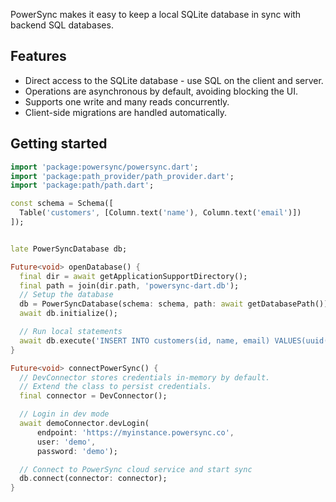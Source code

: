 PowerSync makes it easy to keep a local SQLite database in sync with backend SQL databases.

## Features

 * Direct access to the SQLite database - use SQL on the client and server.
 * Operations are asynchronous by default, avoiding blocking the UI.
 * Supports one write and many reads concurrently.
 * Client-side migrations are handled automatically.

## Getting started


```dart
import 'package:powersync/powersync.dart';
import 'package:path_provider/path_provider.dart';
import 'package:path/path.dart';

const schema = Schema([
  Table('customers', [Column.text('name'), Column.text('email')])
]);


late PowerSyncDatabase db;

Future<void> openDatabase() {
  final dir = await getApplicationSupportDirectory();
  final path = join(dir.path, 'powersync-dart.db');
  // Setup the database
  db = PowerSyncDatabase(schema: schema, path: await getDatabasePath());
  await db.initialize();

  // Run local statements
  await db.execute('INSERT INTO customers(id, name, email) VALUES(uuid(), ?, ?)', ['Fred', 'fred@example.org']);
}

Future<void> connectPowerSync() {
  // DevConnector stores credentials in-memory by default.
  // Extend the class to persist credentials.
  final connector = DevConnector();

  // Login in dev mode
  await demoConnector.devLogin(
      endpoint: 'https://myinstance.powersync.co',
      user: 'demo',
      password: 'demo');

  // Connect to PowerSync cloud service and start sync
  db.connect(connector: connector);
}
```

